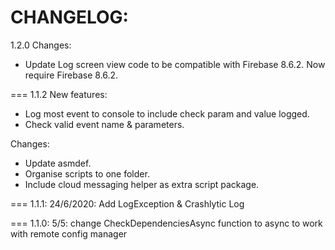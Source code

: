 CHANGELOG:
===
1.2.0
Changes:
- Update Log screen view code to be compatible with Firebase 8.6.2.
Now require Firebase 8.6.2.

===
1.1.2
New features:
- Log most event to console to include check param and value logged.
- Check valid event name & parameters.

Changes:
- Update asmdef.
- Organise scripts to one folder.
- Include cloud messaging helper as extra script package.

===
1.1.1: 24/6/2020: Add LogException & Crashlytic Log

===
1.1.0: 5/5: change CheckDependenciesAsync function to async to work with remote config manager
